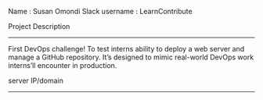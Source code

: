 Name   :  Susan Omondi
Slack username   :  LearnContribute

Project Description
____________________
First DevOps challenge!
To test interns ability to deploy a web server and manage a GitHub repository.
It’s designed to mimic real-world DevOps work interns’ll encounter in production.

server IP/domain 
________________


